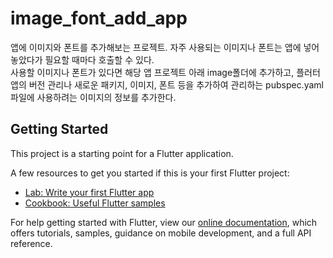 # image_font_add_app

앱에 이미지와 폰트를 추가해보는 프로젝트. 자주 사용되는 이미지나 폰트는 앱에 넣어 놓았다가 필요할 때마다 호출할 수 있다.<br>사용할 이미지나 폰트가 있다면 해당 앱 프로젝트 아래 image폴더에 추가하고, 플러터 앱의 버전 관리나 새로운 패키지, 이미지, 폰트 등을 추가하여 관리하는 pubspec.yaml 파일에 사용하려는 이미지의 정보를 추가한다.

## Getting Started

This project is a starting point for a Flutter application.

A few resources to get you started if this is your first Flutter project:

- [Lab: Write your first Flutter app](https://flutter.dev/docs/get-started/codelab)
- [Cookbook: Useful Flutter samples](https://flutter.dev/docs/cookbook)

For help getting started with Flutter, view our
[online documentation](https://flutter.dev/docs), which offers tutorials,
samples, guidance on mobile development, and a full API reference.
